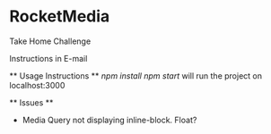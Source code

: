 # RocketMedia
Take Home Challenge

Instructions in E-mail

** Usage Instructions **
*npm install*
*npm start* will run the project on localhost:3000



** Issues **
- Media Query not displaying inline-block. Float?